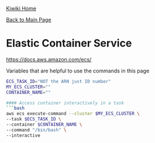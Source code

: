 [Kiwiki Home](/../../)

[Back to Main Page](./readme.md)

# Elastic Container Service
https://docs.aws.amazon.com/ecs/

Variables that are helpful to use the commands in this page

```bash
ECS_TASK_ID="NOT the ARN just ID number"
MY_ECS_CLUSTER=""
CONTAINER_NAME=""

#### Access container interactively in a task
```bash
aws ecs execute-command --cluster $MY_ECS_CLUSTER \
--task $ECS_TASK_ID \
--container $CONTAINER_NAME \
--command "/bin/bash" \
--interactive
```
